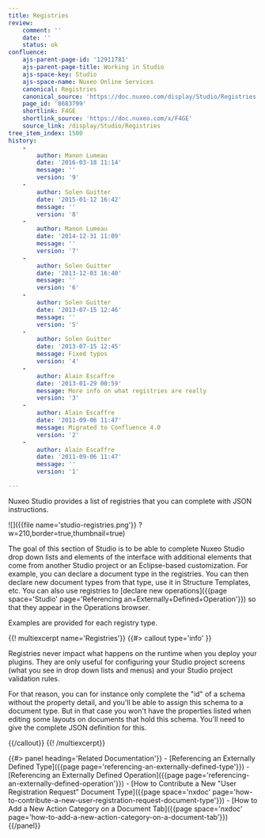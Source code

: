 ```yaml
---
title: Registries
review:
    comment: ''
    date: ''
    status: ok
confluence:
    ajs-parent-page-id: '12911781'
    ajs-parent-page-title: Working in Studio
    ajs-space-key: Studio
    ajs-space-name: Nuxeo Online Services
    canonical: Registries
    canonical_source: 'https://doc.nuxeo.com/display/Studio/Registries'
    page_id: '8683799'
    shortlink: F4GE
    shortlink_source: 'https://doc.nuxeo.com/x/F4GE'
    source_link: /display/Studio/Registries
tree_item_index: 1500
history:
    -
        author: Manon Lumeau
        date: '2016-03-18 11:14'
        message: ''
        version: '9'
    -
        author: Solen Guitter
        date: '2015-01-12 16:42'
        message: ''
        version: '8'
    -
        author: Manon Lumeau
        date: '2014-12-31 11:09'
        message: ''
        version: '7'
    -
        author: Solen Guitter
        date: '2013-12-03 16:40'
        message: ''
        version: '6'
    -
        author: Solen Guitter
        date: '2013-07-15 12:46'
        message: ''
        version: '5'
    -
        author: Solen Guitter
        date: '2013-07-15 12:45'
        message: Fixed typos
        version: '4'
    -
        author: Alain Escaffre
        date: '2013-01-29 00:59'
        message: More info on what registries are really
        version: '3'
    -
        author: Alain Escaffre
        date: '2011-09-06 11:47'
        message: Migrated to Confluence 4.0
        version: '2'
    -
        author: Alain Escaffre
        date: '2011-09-06 11:47'
        message: ''
        version: '1'

---
```

Nuxeo Studio provides a list of registries that you can complete with JSON instructions.

![]({{file name='studio-registries.png'}} ?w=210,border=true,thumbnail=true)

The goal of this section of Studio is to be able to complete Nuxeo Studio drop down lists and elements of the interface with additional elements that come from another Studio project or an Eclipse-based customization. For example, you can declare a document type in the registries. You can then declare new document types from that type, use it in Structure Templates, etc. You can also use registries to [declare new operations]({{page space='Studio' page='Referencing an+Externally+Defined+Operation'}}) so that they appear in the Operations browser.

Examples are provided for each registry type.

{{! multiexcerpt name='Registries'}} {{#> callout type='info' }}

Registries never impact what happens on the runtime when you deploy your plugins. They are only useful for configuring your Studio project screens (what you see in drop down lists and menus) and your Studio project validation rules.

For that reason, you can for instance only complete the "id" of a schema without the property detail, and you'll be able to assign this schema to a document type. But in that case you won't have the properties listed when editing some layouts on documents that hold this schema. You'll need to give the complete JSON definition for this.

{{/callout}}
{{! /multiexcerpt}}
<div class="row" data-equalizer data-equalize-on="medium">
<div class="column medium-6">
{{#> panel heading='Related Documentation'}}
- [Referencing an Externally Defined Type]({{page page='referencing-an-externally-defined-type'}})
- [Referencing an Externally Defined Operation]({{page page='referencing-an-externally-defined-operation'}})
- [How to Contribute a New "User Registration Request" Document Type]({{page space='nxdoc' page='how-to-contribute-a-new-user-registration-request-document-type'}})
- [How to Add a New Action Category on a Document Tab]({{page space='nxdoc' page='how-to-add-a-new-action-category-on-a-document-tab'}})
{{/panel}}
</div>
<div class="column medium-6">
&nbsp;
</div></div>

